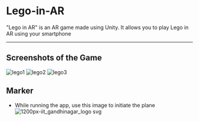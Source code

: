 # Lego-in-AR
"Lego in AR" is an AR game made using Unity. It allows you to play Lego in AR using your smartphone

---
## Screenshots of the Game
![lego1](https://user-images.githubusercontent.com/36204389/47731902-1c68df80-dc8b-11e8-822d-e97e1d113f6e.PNG)
![lego2](https://user-images.githubusercontent.com/36204389/47731903-1d017600-dc8b-11e8-96ac-cfa52768b8f8.PNG)
![lego3](https://user-images.githubusercontent.com/36204389/47731904-1d017600-dc8b-11e8-927a-e02a3a6cc6c6.PNG)


## Marker
* While running the app, use this image to initiate the plane
![1200px-iit_gandhinagar_logo svg](https://user-images.githubusercontent.com/36204389/47732720-cf860880-dc8c-11e8-8e3d-d9ec684a119d.png)
